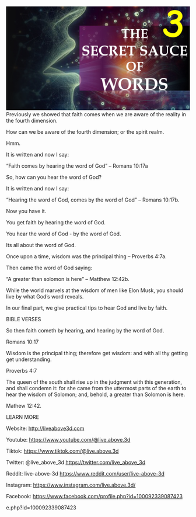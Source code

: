 ![Video cover image](../cover.jpeg "cover-photo")
Previously we showed that faith comes when we are aware of the reality in the fourth dimension.

How can we be aware of the fourth dimension; or the spirit realm.

Hmm.

It is written and now I say:

“Faith comes by hearing the word of God” – Romans 10:17a

So, how can you hear the word of God?

It is written and now I say:

“Hearing the word of God, comes by the word of God” – Romans 10:17b.

Now you have it.

You get faith by hearing the word of God. 

You hear the word of God - by the word of God.

Its all about the word of God.

Once upon a time, wisdom was the principal thing – Proverbs 4:7a.

Then came the word of God saying:

“A greater than solomon is here” – Matthew 12:42b.

While the world marvels at the wisdom of men like Elon Musk, you should live by what God’s word reveals.

In our final part, we give practical tips to hear God and live by faith.

BIBLE VERSES

So then faith cometh by hearing, and hearing by the word of God.

Romans 10:17

Wisdom is the principal thing; therefore get wisdom: and with all thy getting get understanding.

Proverbs 4:7

The queen of the south shall rise up in the judgment with this generation, and shall condemn it: for she came from the uttermost parts of the earth to hear the wisdom of Solomon; and, behold, a greater than Solomon is here.

Mathew 12:42.

LEARN MORE

Website: http://liveabove3d.com

Youtube: https://www.youtube.com/@live.above.3d

Tiktok: https://www.tiktok.com/@live.above.3d

Twitter: @live_above_3d https://twitter.com/live_above_3d

Reddit: live-above-3d https://www.reddit.com/user/live-above-3d

Instagram: https://www.instagram.com/live.above.3d/

Facebook: https://www.facebook.com/profile.php?id=100092339087423

e.php?id=100092339087423

